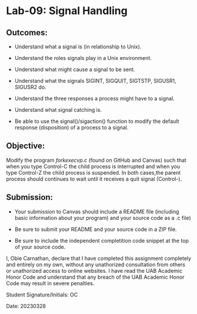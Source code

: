 # Lab-09: Signal Handling

## **Outcomes:**

- Understand what a signal is (in relationship to Unix).

- Understand the roles signals play in a Unix environment.

- Understand what might cause a signal to be sent.

- Understand what the signals SIGINT, SIGQUIT, SIGTSTP, SIGUSR1, SIGUSR2 do.

- Understand the three responses a process might have to a signal.

- Understand what signal catching is.

- Be able to use the signal()/sigaction() function to modify the default response (disposition) of a process to a signal.

## **Objective:** 

Modify the program *forkexecvp.c* (found on GitHub and Canvas) such that when you type Control-C the child process is interrupted and when you type Control-Z the child process is suspended. In both cases,the parent process should continues to wait until it receives a quit signal (Control-\). 

## **Submission:**

- Your submission to Canvas should include a README file (including basic information about your program) and your source code as a .c file) 

- Be sure to submit your README and your source code in a ZIP file.

- Be sure to include the independent completition code snippet at the top of your source code.

I, Obie Carnathan, declare that I have completed this assignment completely and entirely on my own, without any unathorized consultation from others or unathorized access to online websites. I have read the UAB Academic Honor Code and understand that any breach of the UAB Academic Honor Code may result in severe penalties.

Student Signature/Initials: OC

Date: 20230328
